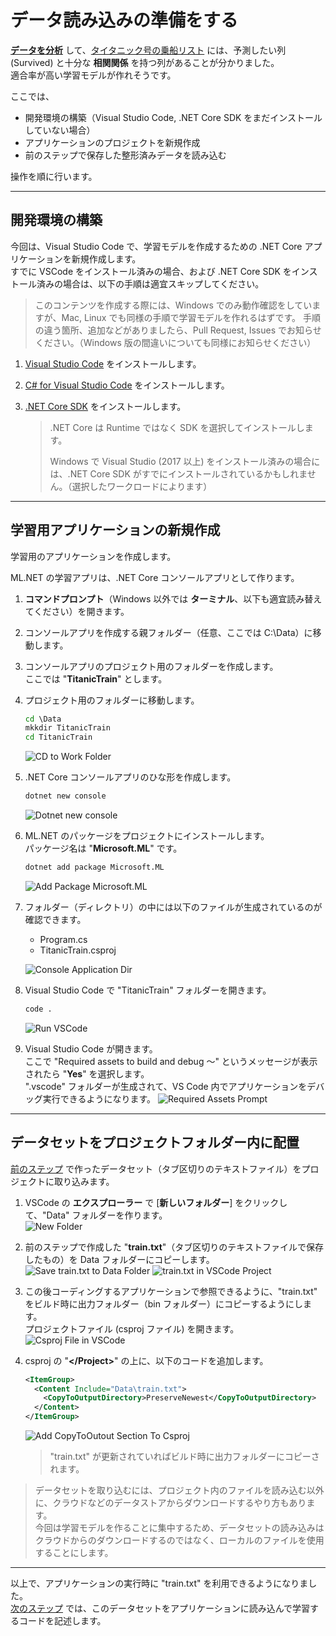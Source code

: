 # データ読み込みの準備をする

[**データを分析**](./02_dataanalyze.md) して、[タイタニック号の乗船リスト](https://www.kaggle.com/c/titanic) には、予測したい列 (Survived) と十分な **相関関係** を持つ列があることが分かりました。  
適合率が高い学習モデルが作れそうです。

ここでは、

- 開発環境の構築（Visual Studio Code, .NET Core SDK をまだインストールしていない場合）
- アプリケーションのプロジェクトを新規作成
- 前のステップで保存した整形済みデータを読み込む

操作を順に行います。

---

## 開発環境の構築

今回は、Visual Studio Code で、学習モデルを作成するための .NET Core アプリケーションを新規作成します。  
すでに VSCode をインストール済みの場合、および .NET Core SDK をインストール済みの場合は、以下の手順は適宜スキップしてください。

> このコンテンツを作成する際には、Windows でのみ動作確認をしていますが、Mac, Linux でも同様の手順で学習モデルを作れるはずです。
> 手順の違う箇所、追加などがありましたら、Pull Request, Issues でお知らせください。（Windows 版の間違いについても同様にお知らせください）

1. [Visual Studio Code](https://code.visualstudio.com/) をインストールします。
2. [C# for Visual Studio Code](https://marketplace.visualstudio.com/items?itemName=ms-vscode.csharp) をインストールします。
3. [.NET Core SDK](https://dotnet.microsoft.com/download) をインストールします。

   > .NET Core は Runtime ではなく SDK を選択してインストールします。  
   >
   > Windows で Visual Studio (2017 以上) をインストール済みの場合には、.NET Core SDK がすでにインストールされているかもしれません。（選択したワークロードによります）

---

## 学習用アプリケーションの新規作成

学習用のアプリケーションを作成します。

ML.NET の学習アプリは、.NET Core コンソールアプリとして作ります。

1. **コマンドプロンプト**（Windows 以外では **ターミナル**、以下も適宜読み替えてください）を開きます。
2. コンソールアプリを作成する親フォルダー（任意、ここでは C:\Data）に移動します。
3. コンソールアプリのプロジェクト用のフォルダーを作成します。  
   ここでは "**TitanicTrain**" とします。
4. プロジェクト用のフォルダーに移動します。

   ```cmd
   cd \Data
   mkkdir TitanicTrain
   cd TitanicTrain
   ```

   ![CD to Work Folder](./images/03/cd_and_md_dir.jpg)

5. .NET Core コンソールアプリのひな形を作成します。

   ```cmd
   dotnet new console
   ```

   ![Dotnet new console](./images/03/dotnet_new_console.jpg)

6. ML.NET のパッケージをプロジェクトにインストールします。  
   パッケージ名は "**Microsoft.ML**" です。

   ```cmd
   dotnet add package Microsoft.ML
   ```

   ![Add Package Microsoft.ML](./images/03/add_package_microsoft_ml.jpg)

7. フォルダー（ディレクトリ）の中には以下のファイルが生成されているのが確認できます。

   - Program.cs
   - TitanicTrain.csproj

   ![Console Application Dir](./images/03/consoleapp_dir.jpg)

8. Visual Studio Code で "TitanicTrain" フォルダーを開きます。

   ```cmd
   code .
   ```

   ![Run VSCode](./images/03/run_vscode.jpg)

9. Visual Studio Code が開きます。  
   ここで "Required assets to build and debug ～" というメッセージが表示されたら "**Yes**" を選択します。  
   ".vscode" フォルダーが生成されて、VS Code 内でアプリケーションをデバッグ実行できるようになります。
   ![Required Assets Prompt](./images/03/vscode_required_assets_prompt.jpg)

---

## データセットをプロジェクトフォルダー内に配置

[前のステップ](./02_dataanalyze.md) で作ったデータセット（タブ区切りのテキストファイル）をプロジェクトに取り込みます。

1. VSCode の **エクスプローラー** で [**新しいフォルダー**] をクリックして、"Data" フォルダーを作ります。  
   ![New Folder](./images/03/new_folder_for_data.jpg)

2. 前のステップで作成した "**train.txt**"（タブ区切りのテキストファイルで保存したもの）を Data フォルダーにコピーします。  
   ![Save train.txt to Data Folder](./images/03/save_train_txt_to_data_folder.jpg)
   ![train.txt in VSCode Project](./images/03/train_txt_in_data_folder.jpg)

3. この後コーディングするアプリケーションで参照できるように、"train.txt" をビルド時に出力フォルダー（bin フォルダー）にコピーするようにします。  
   プロジェクトファイル (csproj ファイル) を開きます。  
   ![Csproj File in VSCode](./images/03/csproj_in_vscode.jpg)

4. csproj の "**\</Project\>**" の上に、以下のコードを追加します。

   ```xml
   <ItemGroup>
     <Content Include="Data\train.txt">
       <CopyToOutputDirectory>PreserveNewest</CopyToOutputDirectory>
     </Content>
   </ItemGroup>
   ```

   ![Add CopyToOutout Section To Csproj](./images/03/add_copy_section_to_csproj.jpg)

   > "train.txt" が更新されていればビルド時に出力フォルダーにコピーされます。

> データセットを取り込むには、プロジェクト内のファイルを読み込む以外に、クラウドなどのデータストアからダウンロードするやり方もあります。  
> 今回は学習モデルを作ることに集中するため、データセットの読み込みはクラウドからのダウンロードするのではなく、ローカルのファイルを使用することにします。

---

以上で、アプリケーションの実行時に "train.txt" を利用できるようになりました。  
[次のステップ](./04_createmodel.md) では、このデータセットをアプリケーションに読み込んで学習するコードを記述します。
